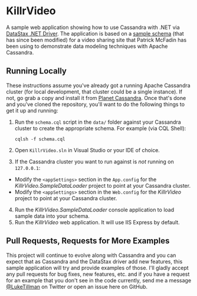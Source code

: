 # KillrVideo
A sample web application showing how to use Cassandra with .NET via [DataStax .NET Driver][1].  The application is based on 
a [sample schema][2] (that has since been modified) for a video sharing site that Patrick McFadin has been using to demonstrate 
data modeling techniques with Apache Cassandra.

## Running Locally
These instructions assume you've already got a running Apache Cassandra cluster (for local development, that cluster could be 
a single instance).  If not, go grab a copy and install it from [Planet Cassandra][3].  Once that's done and you've cloned the 
repository, you'll want to do the following things to get it up and running:

1. Run the `schema.cql` script in the `data/` folder against your Cassandra cluster to create the appropriate schema.  For 
example (via CQL Shell):

    `cqlsh -f schema.cql`
    
2. Open `KillrVideo.sln` in Visual Studio or your IDE of choice.
3. If the Cassandra cluster you want to run against is *not* running on `127.0.0.1`:
  * Modify the `<appSettings>` section in the `App.config` for the *KillrVideo.SampleDataLoader* project to point at your Cassandra cluster.
  * Modify the `<appSettings>` section in the `Web.config` for the *KillrVideo* project to point at your Cassandra cluster.
4. Run the *KillrVideo.SampleDataLoader* console application to load sample data into your schema.
5. Run the *KillrVideo* web application.  It will use IIS Express by default.

## Pull Requests, Requests for More Examples
This project will continue to evolve along with Cassandra and you can expect that as Cassandra and the DataStax driver add new features, 
this sample application will try and provide examples of those.  I'll gladly accept any pull requests for bug fixes, new features, etc. 
and if you have a request for an example that you don't see in the code currently, send me a message [@LukeTillman][4] on Twitter or 
open an issue here on GitHub.


  [1]: https://github.com/datastax/csharp-driver
  [2]: https://github.com/pmcfadin/cassandra-videodb-sample-schema
  [3]: http://planetcassandra.org/cassandra/
  [4]: https://twitter.com/LukeTillman